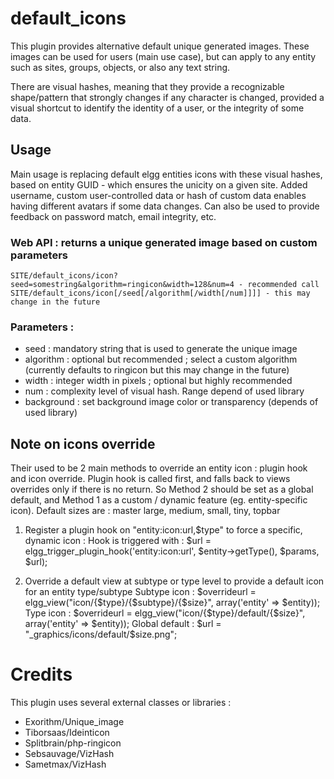 # default_icons

This plugin provides alternative default unique generated images. 
These images can be used for users (main use case), but can apply to any entity such as sites, groups, objects, or also any text string.

There are visual hashes, meaning that they provide a recognizable shape/pattern that strongly changes if any character is changed, provided a visual shortcut to identify the identity of a user, or the integrity of some data.



## Usage

Main usage is replacing default elgg entities icons with these visual hashes, based on entity GUID - which ensures the unicity on a given site.
Added username, custom user-controlled data or hash of custom data enables having different avatars if some data changes.
Can also be used to provide feedback on password match, email integrity, etc.


### Web API : returns a unique generated image based on custom parameters
	SITE/default_icons/icon?seed=somestring&algorithm=ringicon&width=128&num=4 - recommended call
	SITE/default_icons/icon[/seed[/algorithm[/width[/num]]]] - this may change in the future

### Parameters :
 * seed : mandatory string that is used to generate the unique image
 * algorithm : optional but recommended ; select a custom algorithm (currently defaults to ringicon but this may change in the future)
 * width : integer width in pixels ; optional but highly recommended
 * num : complexity level of visual hash. Range depend of used library
 * background : set background image color or transparency (depends of used library)


## Note on icons override
Their used to be 2 main methods to override an entity icon : plugin hook and icon override. 
Plugin hook is called first, and falls back to views overrides only if there is no return. 
So Method 2 should be set as a global default, and Method 1 as a custom / dynamic feature (eg. entity-specific icon).
Default sizes are : master large, medium, small, tiny, topbar

1. Register a plugin hook on "entity:icon:url,$type" to force a specific, dynamic icon :
	Hook is triggered with : $url = elgg_trigger_plugin_hook('entity:icon:url', $entity->getType(), $params, $url);

2. Override a default view at subtype or type level to provide a default icon for an entity type/subtype
	Subtype icon : $overrideurl = elgg_view("icon/{$type}/{$subtype}/{$size}", array('entity' => $entity));
	Type icon : $overrideurl = elgg_view("icon/{$type}/default/{$size}", array('entity' => $entity));
	Global default : $url = "_graphics/icons/default/$size.png";



# Credits
This plugin uses several external classes or libraries :
 * Exorithm/Unique_image
 * Tiborsaas/Ideinticon
 * Splitbrain/php-ringicon
 * Sebsauvage/VizHash
 * Sametmax/VizHash
